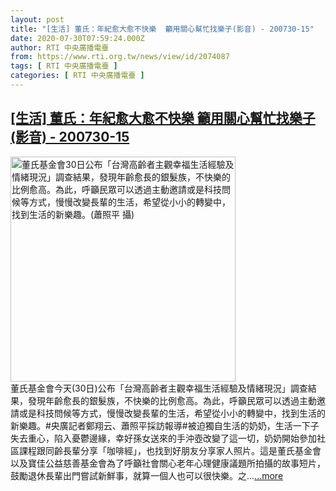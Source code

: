 ```yaml
---
layout: post
title: "[生活] 董氏：年紀愈大愈不快樂  籲用關心幫忙找樂子(影音) - 200730-15"
date: 2020-07-30T07:59:24.000Z
author: RTI 中央廣播電臺
from: https://www.rti.org.tw/news/view/id/2074087
tags: [ RTI 中央廣播電臺 ]
categories: [ RTI 中央廣播電臺 ]
---
```

<!--1596095964000-->
[[生活] 董氏：年紀愈大愈不快樂  籲用關心幫忙找樂子(影音) - 200730-15](https://www.rti.org.tw/news/view/id/2074087)
------

<div>
<img src="https://static.rti.org.tw/assets/thumbnails/2020/07/30/4a39bd2477fc8620bc6c8ea2bd287408.jpg" width="360" alt="董氏基金會30日公布「台灣高齡者主觀幸福生活經驗及情緒現況」調查結果，發現年齡愈長的銀髮族，不快樂的比例愈高。為此，呼籲民眾可以透過主動邀請或是科技問候等方式，慢慢改變長輩的生活，希望從小小的轉變中，找到生活的新樂趣。(蕭照平 攝)" title="董氏基金會30日公布「台灣高齡者主觀幸福生活經驗及情緒現況」調查結果，發現年齡愈長的銀髮族，不快樂的比例愈高。為此，呼籲民眾可以透過主動邀請或是科技問候等方式，慢慢改變長輩的生活，希望從小小的轉變中，找到生活的新樂趣。(蕭照平 攝)"><br>董氏基金會今天(30日)公布「台灣高齡者主觀幸福生活經驗及情緒現況」調查結果，發現年齡愈長的銀髮族，不快樂的比例愈高。為此，呼籲民眾可以透過主動邀請或是科技問候等方式，慢慢改變長輩的生活，希望從小小的轉變中，找到生活的新樂趣。#央廣記者鄭翔云、蕭照平採訪報導#被迫獨自生活的奶奶，生活一下子失去重心，陷入憂鬱邊緣，幸好孫女送來的手沖壺改變了這一切，奶奶開始參加社區課程跟同齡長輩分享「咖啡經」，也找到好朋友分享家人照片。這是董氏基金會以及寶佳公益慈善基金會為了呼籲社會關心老年心理健康議題所拍攝的故事短片，鼓勵退休長輩出門嘗試新鮮事，就算一個人也可以很快樂。之...<a target="_blank" href="https://www.rti.org.tw/news/view/id/2074087">...more</a>
</div>
